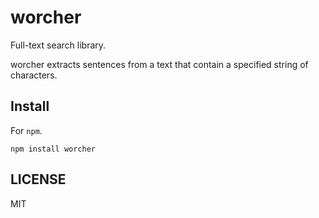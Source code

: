 # worcher

Full-text search library.  

worcher extracts sentences from a text that contain a specified string of characters.

## Install

For `npm`.

```shell
npm install worcher
```

## LICENSE

MIT
